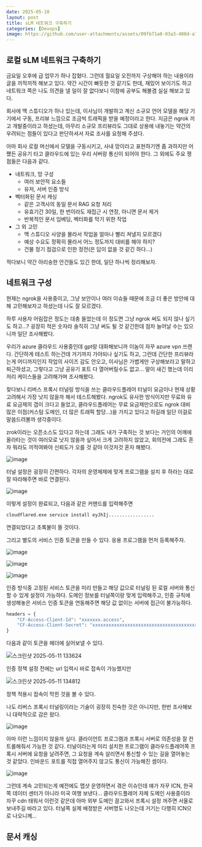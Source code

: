 ```yaml
---
date: 2025-05-10
layout: post
title: sLM 네트워크 구축하기
categories: [Devops]
image: https://github.com/user-attachments/assets/09fb71a8-03a3-400d-a739-a11f2c5fa3cd
---
```


## 로컬 sLM 네트워크 구축하기

금요일 오후에 급 업무가 하나 잡혔다. 그런데 월요일 오전까지 구상해야 하는 내용이라 글을 끼적끼적 해보고 있다.
약간 시간이 빠듯한 것 같기도 한데, 재밌어 보이기도 하고 네트워크 쪽은 나도 의견을 낼 일이 잘 없다보니 이참에 공부도 해볼겸 실실 해보고 있다.

회사에 맥 스튜디오가 하나 있는데, 이사님이 개발하고 계신 소규모 언어 모델을 해당 기기에서 구동, 프리뷰 느낌으로 조금씩 트래픽을 받을 예정이라고 한다.
지금은 ngrok 끼고 개발중이라고 하셨는데, 아무리 소규모 프리뷰라도 그대로 상용에 내놓기는 약간의 우려되는 점들이 있다고 판단하셔서 자료 조사를 요청해 주셨다.

아마 회사 로컬 머신에서 모델을 구동시키고, 사내 망이라고 표현하기엔 좀 과하지만 어쨌든 공유기 타고 클라우드에 있는 우리 서버랑 통신이 되어야 한다.
그 외에도 주요 쟁점들은 다음과 같다.

- 네트워크, 망 구성
  - 여러 보안적 요소들
  - 유저, 서버 인증 방식
- 벡터화된 문서 캐싱
  - 같은 고객사의 동일 문서 RAG 요청 처리 
  - 유효기간 30일, 한 번이라도 재접근 시 연장, 아니면 문서 제거
  - 반복적인 문서 임베딩, 벡터화를 막기 위한 작업 
- 그 외 고민
  - 맥 스튜디오 사양을 몰라서 작업을 얼마나 빨리 쳐낼지 모르겠다
  - 예상 수요도 정확히 몰라서 어느 정도까지 대비를 해야 하지?
  - 건물 정기 점검으로 인한 정전(은 답이 없을 것 같긴 하다...)
 
적다보니 약간 아리송한 안건들도 있긴 한데, 일단 하나씩 정리해보자.


## 네트워크 구성

현재는 ngrok을 사용중이고, 그냥 보안이나 여러 이슈들 때문에 조금 더 좋은 방안에 대해 고민해보자고 하셨는데 나도 잘 모르겠다. 

하루 사용자 어림잡은 정도는 대충 들었는데 이 정도면 그냥 ngrok 써도 되지 않나 싶기도 하고...? 굉장히 적은 숫자라 솔직히 그냥 써도 될 것 같긴한데 점차 늘어날 수는 있으니까 일단 조사해봤다.

우리가 azure 클라우드 사용중인데 gpt랑 대화해보니까 이놈이 자꾸 azure vpn 쓰랜다. 간단하게 테스트 하는건데 거기까지 가야되나 싶기도 하고, 그런데 간단한 프리뷰라는게 어디까지인지 작업의 사이즈 감도 안오고, 이사님은 가볍게만 구상해보라고 말하고 퇴근하셨고, 그렇다고 그냥 공유기 포트 다 열어버릴수도 없고... 말이 새긴 했는데 이리저리 케이스들을 고려해가며 조사해봤다. 

찾다보니 리버스 프록시 터널링 방식을 쓰는 클라우드플레어 터널이 요금이나 현재 상황 고려해서 가장 낫지 않을까 해서 테스트해봤다. ngrok도 유사한 방식이지만 무료와 유료 요금제의 갭이 크다고 들었고, 클라우드플레어는 무료 요금제만으로도 ngrok 대비 많은 이점(커스텀 도메인, 더 많은 트래픽 할당...)을 가지고 있다고 하길래 일단 이걸로 말씀드려볼까 생각중이다.

zrok이라는 오픈소스도 있다고 하는데 그래도 내가 구축하는 것 보다는 거인의 어깨에 올라타는 것이 여러모로 낫지 않을까 싶어서 크게 고려하지 않았고, 회의전에 그래도 혼자 뭐라도 끼적여봐야 신뢰도가 오를 것 같아 이것저것 혼자 해봤다. 


![image](https://github.com/user-attachments/assets/9361d715-211a-4e33-87a1-552d517ddfed)


터널 설정은 굉장히 간편하다. 각자의 운영체제에 맞게 프로그램을 설치 후 하라는 대로 잘 따라해주면 바로 연결된다.


![image](https://github.com/user-attachments/assets/f79ce168-f753-478f-85b1-ce03c4820352)

이렇게 설정이 완료되고, 다음과 같은 커맨드를 입력해주면 

```sh
cloudflared.exe service install eyJhIj.................
```

연결되었다고 초록불이 뜰 것이다.

그리고 별도의 서비스 인증 토큰을 만들 수 있다.
응용 프로그램을 먼저 등록해주자.

![image](https://github.com/user-attachments/assets/0dd6dc23-2d7d-4bea-a214-e6c7463f1cae)


![image](https://github.com/user-attachments/assets/d0fd0021-0995-4e82-af27-e6b80750d48c)

![image](https://github.com/user-attachments/assets/0539089a-3e0e-4d87-a6d6-a1ba15255be4)



인증 방식중 고정된 서비스 토큰을 미리 만들고 해당 값으로 터널링 된 로컬 서버와 통신할 수 있게 설정이 가능하다. 도메인 정보를 터널쪽이랑 맞게 입력해주고, 인증 규칙에 생성해놓은 서비스 인증 토큰을 연동해주면 해당 값 없이는 서버에 접근이 불가능하다. 

```python
headers = {
    "CF-Access-Client-Id": "xxxxxxx.access",
    "CF-Access-Client-Secret": "xxxxxxxxxxxxxxxxxxxxxxxxxxxxxxxxxxxxxxxxxx"
}
```

다음과 같이 토큰을 헤더에 실어보낼 수 있다.

![스크린샷 2025-05-11 133624](https://github.com/user-attachments/assets/2c975dc4-a26a-46eb-bf6b-9f4729362523)


인증 정책 설정 전에는 url 입력시 바로 접속이 가능했지만

![스크린샷 2025-05-11 134812](https://github.com/user-attachments/assets/fcae1a44-d21c-4d94-9d9e-72fe12efa87b)

정책 적용시 접속이 막힌 것을 볼 수 있다.

나도 리버스 프록시 터널링이라는 기술이 굉장히 친숙한 것은 아니지만, 한번 조사해보니 대략적으로 감은 왔다.

![image](https://github.com/user-attachments/assets/037b18d7-36e3-40ab-9a3b-c00672e6ea87)

아마 이런 느낌이지 않을까 싶다. 클라이언트 프로그램과 프록시 서버로 의존성을 잘 컨트롤해줘서 가능한 것 같다. 터널이라는게 미리 설치한 프로그램이 클라우드플레어쪽 프록시 서버에 요청을 날려주면, 그 요청을 계속 살리면서 통신할 수 있는 길을 열어놓는 것 같았다. 인바운드 포트를 직접 열어주지 않고도 통신이 가능해진 셈이다. 


![image](https://github.com/user-attachments/assets/f5c9532f-e88c-4807-8ef5-a316ea92a0f6)


그런데 계속 고민되는게 예전에도 맵샷 운영하면서 겪은 이슈인데 얘가 자꾸 ICN, 한국쪽 데이터 센터가 아니라 미국 여행 보낸다... 클라우드플레어 자체 도메인 사용중이라 자꾸 cdn 태워서 이런것 같은데 아마 외부 도메인 끌고와서 프록시 설정 꺼주면 서울로 보내주길 바라고 있다. 터널쪽 실제 배정받은 서버명도 나오는데 거기는 다행히 ICN으로 나오니께...


## 문서 캐싱

